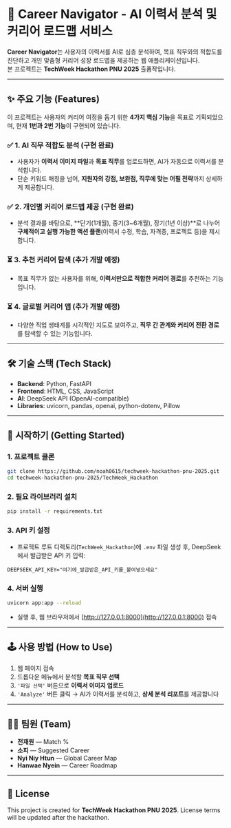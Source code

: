 
# 🚀 Career Navigator - AI 이력서 분석 및 커리어 로드맵 서비스

**Career Navigator**는 사용자의 이력서를 AI로 심층 분석하여, 목표 직무와의 적합도를 진단하고 개인 맞춤형 커리어 성장 로드맵을 제공하는 웹 애플리케이션입니다.  
본 프로젝트는 **TechWeek Hackathon PNU 2025** 출품작입니다.

---

## ✨ 주요 기능 (Features)

이 프로젝트는 사용자의 커리어 여정을 돕기 위한 **4가지 핵심 기능**을 목표로 기획되었으며, 현재 **1번과 2번 기능**이 구현되어 있습니다.

### ✅ 1. AI 직무 적합도 분석 (구현 완료)
- 사용자가 **이력서 이미지 파일**과 **목표 직무**를 업로드하면, AI가 자동으로 이력서를 분석합니다.  
- 단순 키워드 매칭을 넘어, **지원자의 강점, 보완점, 직무에 맞는 어필 전략**까지 상세하게 제공합니다.  

### ✅ 2. 개인별 커리어 로드맵 제공 (구현 완료)
- 분석 결과를 바탕으로, **단기(1개월), 중기(3~6개월), 장기(1년 이상)**로 나누어  
  **구체적이고 실행 가능한 액션 플랜**(이력서 수정, 학습, 자격증, 프로젝트 등)을 제시합니다.  

### ⏳ 3. 추천 커리어 탐색 (추가 개발 예정)
- 목표 직무가 없는 사용자를 위해, **이력서만으로 적합한 커리어 경로**를 추천하는 기능입니다.  

### ⏳ 4. 글로벌 커리어 맵 (추가 개발 예정)
- 다양한 직업 생태계를 시각적인 지도로 보여주고, **직무 간 관계와 커리어 전환 경로**를 탐색할 수 있는 기능입니다.  

---

## 🛠️ 기술 스택 (Tech Stack)

- **Backend**: Python, FastAPI  
- **Frontend**: HTML, CSS, JavaScript  
- **AI**: DeepSeek API (OpenAI-compatible)  
- **Libraries**: uvicorn, pandas, openai, python-dotenv, Pillow  

---

## 🏁 시작하기 (Getting Started)

### 1. 프로젝트 클론
```bash
git clone https://github.com/noah0615/techweek-hackathon-pnu-2025.git
cd techweek-hackathon-pnu-2025/TechWeek_Hackathon
````

### 2. 필요 라이브러리 설치

```bash
pip install -r requirements.txt
```

### 3. API 키 설정

* 프로젝트 루트 디렉토리(`TechWeek_Hackathon`)에 `.env` 파일 생성 후, DeepSeek에서 발급받은 API 키 입력:

```env
DEEPSEEK_API_KEY="여기에_발급받은_API_키를_붙여넣으세요"
```

### 4. 서버 실행

```bash
uvicorn app:app --reload
```

* 실행 후, 웹 브라우저에서 [http://127.0.0.1:8000](http://127.0.0.1:8000) 접속

---

## 🕹️ 사용 방법 (How to Use)

1. 웹 페이지 접속
2. 드롭다운 메뉴에서 분석할 **목표 직무 선택**
3. `'파일 선택'` 버튼으로 **이력서 이미지 업로드**
4. `'Analyze'` 버튼 클릭 → AI가 이력서를 분석하고, **상세 분석 리포트**를 제공합니다

---

## 🧑‍💻 팀원 (Team)

* **전재원** — Match %
* **소피** — Suggested Career
* **Nyi Niy Htun** — Global Career Map
* **Hanwae Nyein** — Career Roadmap

---

## 📜 License

This project is created for **TechWeek Hackathon PNU 2025**.
License terms will be updated after the hackathon.



